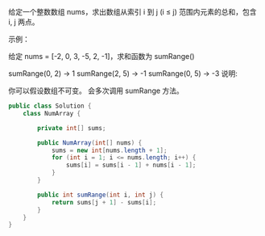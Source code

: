 给定一个整数数组  nums，求出数组从索引 i 到 j  (i ≤ j) 范围内元素的总和，包含 i,  j 两点。

示例：

给定 nums = [-2, 0, 3, -5, 2, -1]，求和函数为 sumRange()

sumRange(0, 2) -> 1
sumRange(2, 5) -> -1
sumRange(0, 5) -> -3
说明:

你可以假设数组不可变。
会多次调用 sumRange 方法。

```java
public class Solution {
    class NumArray {

        private int[] sums;

        public NumArray(int[] nums) {
            sums = new int[nums.length + 1];
            for (int i = 1; i <= nums.length; i++) {
                sums[i] = sums[i - 1] + nums[i - 1];
            }
        }

        public int sumRange(int i, int j) {
            return sums[j + 1] - sums[i];
        }
    }
}
```